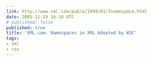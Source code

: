 ```yaml
---
link: http://www.xml.com/pub/a/1999/01/3namespace.html
date: 2005-11-29 16:18 UTC
# published: false
published: true
title: 'XML.com: Namespaces in XML Adopted by W3C'
tags:
- xml
- rss
---
```



